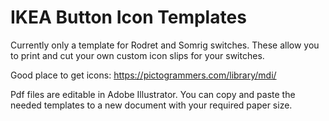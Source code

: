 # IKEA Button Icon Templates
Currently only a template for Rodret and Somrig switches.
These allow you to print and cut your own custom icon slips for your switches.

Good place to get icons:
https://pictogrammers.com/library/mdi/

Pdf files are editable in Adobe Illustrator. You can copy and paste the needed templates to a new document with your required paper size.
